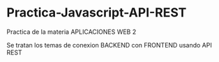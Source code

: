 # Practica-Javascript-API-REST



Practica de la materia APLICACIONES WEB 2


Se tratan los temas de conexion BACKEND con FRONTEND usando API REST 

